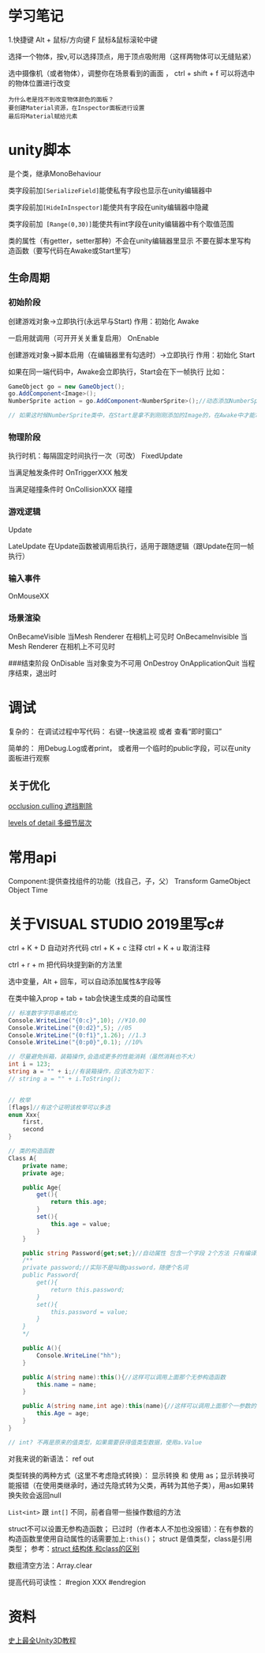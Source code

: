 # 学习笔记
1.快捷键
Alt + 鼠标/方向键
F
鼠标&鼠标滚轮中键

选择一个物体，按v,可以选择顶点，用于顶点吸附用（这样两物体可以无缝贴紧）

选中摄像机（或者物体），调整你在场景看到的画面 ， ctrl + shift + f 可以将选中的物体位置进行改变

    为什么老是找不到改变物体颜色的面板？
    要创建Material资源，在Inspector面板进行设置
    最后将Material赋给元素
    
# unity脚本
是个类，继承MonoBehaviour

类字段前加```[SerializeField]```能使私有字段也显示在unity编辑器中

类字段前加```[HideInInspector]```能使共有字段在unity编辑器中隐藏

类字段前加``` [Range(0,30)]```能使共有int字段在unity编辑器中有个取值范围

类的属性（有getter，setter那种）不会在unity编辑器里显示
不要在脚本里写构造函数（要写代码在Awake或Start里写）
## 生命周期
### 初始阶段
创建游戏对象->立即执行(永远早与Start) 
作用：初始化
Awake

一启用就调用（可开开关关重复启用）
OnEnable

创建游戏对象->脚本启用（在编辑器里有勾选时）->立即执行
作用：初始化
Start

如果在同一端代码中，Awake会立即执行，Start会在下一帧执行
比如：
```c#
GameObject go = new GameObject();
go.AddComponent<Image>();
NumberSprite action = go.AddComponent<NumberSprite>();//动态添加NumberSprite脚本

// 如果这时候NumberSprite类中，在Start是拿不到刚刚添加的Image的，在Awake中才能拿到
```
### 物理阶段
执行时机：每隔固定时间执行一次（可改）
FixedUpdate

当满足触发条件时
OnTriggerXXX 触发

当满足碰撞条件时
OnCollisionXXX 碰撞

### 游戏逻辑
Update

LateUpdate
在Update函数被调用后执行，适用于跟随逻辑（跟Update在同一帧执行）
### 输入事件
OnMouseXX

### 场景渲染
OnBecameVisible   当Mesh Renderer 在相机上可见时
OnBecameInvisible 当Mesh Renderer 在相机上不可见时

###结束阶段
OnDisable 当对象变为不可用
OnDestroy
OnApplicationQuit 当程序结束，退出时

# 调试
复杂的：
在调试过程中写代码：
右键--快速监视
或者 查看“即时窗口”

简单的：
用Debug.Log或者print，
或者用一个临时的public字段，可以在unity面板进行观察
## 关于优化
 [occlusion culling 遮挡剔除](https://www.bilibili.com/video/BV12s411g7gU?p=16)
 
 [levels of detail 多细节层次](https://www.bilibili.com/video/BV12s411g7gU?p=17)

# 常用api
Component:提供查找组件的功能（找自己，子，父）
Transform
GameObject
Object
Time


# 关于VISUAL STUDIO 2019里写c#
ctrl + K + D 自动对齐代码
ctrl + K + c 注释
ctrl + K + u 取消注释

ctrl + r + m 把代码块提到新的方法里

选中变量，Alt + 回车，可以自动添加属性&字段等

在类中输入prop + tab + tab会快速生成类的自动属性

```c#
// 标准数字字符串格式化
Console.WriteLine("{0:c}",10); //¥10.00
Console.WriteLine("{0:d2}",5); //05
Console.WriteLine("{0:f1}",1.26); //1.3
Console.WriteLine("{0:p0}",0.1); //10%

// 尽量避免拆箱，装箱操作,会造成更多的性能消耗（虽然消耗也不大）
int i = 123;
string a = "" + i;//有装箱操作，应该改为如下：
// string a = "" + i.ToString();


// 枚举
[flags]//有这个证明该枚举可以多选
enum Xxx{
    first,
    second
}

// 类的构造函数
Class A{
    private name;
    private age;

    public Age{
        get(){
            return this.age;
        }
        set(){
            this.age = value;
        }
    }

    public string Password{get;set;}//自动属性 包含一个字段 2个方法 只有编译成中间语言时才存在，相当于
    /**
    private password;//实际不是叫做password，随便个名词  
    public Password{
        get(){
            return this.password;
        }
        set(){
            this.password = value;
        }
    }
    */

    public A(){
        Console.WriteLine("hh");
    }

    public A(string name):this(){//这样可以调用上面那个无参构造函数
        this.name = name;
    }

    public A(string name,int age):this(name){//这样可以调用上面那个一参数的构造函数
        this.Age = age;
    }
}

// int? 不再是原来的值类型，如果需要获得值类型数据，使用a.Value
```

对我来说的新语法：
ref
out

类型转换的两种方式（这里不考虑隐式转换）：
显示转换 和 使用 as；显示转换可能报错（在使用类继承时，通过先隐式转为父类，再转为其他子类），用as如果转换失败会返回null

```List<int>``` 跟 ```int[]``` 不同，前者自带一些操作数组的方法

struct不可以设置无参构造函数；
已过时（作者本人不加也没报错）：在有参数的构造函数里使用自动属性的话需要加上```:this()```；
struct 是值类型，class是引用类型；
参考：[struct 结构体 和class的区别](https://www.bilibili.com/video/BV12s411g7gU?p=108)

数组清空方法：Array.clear

提高代码可读性：
#region XXX
#endregion


# 资料
[史上最全Unity3D教程](https://www.bilibili.com/video/BV12s411g7gU)